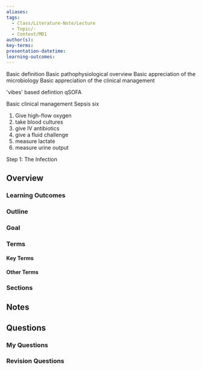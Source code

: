 ```yaml
---
aliases: 
tags:
  - Class/Literature-Note/Lecture
  - Topic/-
  - Context/MD1
author(s): 
key-terms: 
presentation-datetime: 
learning-outcomes:
---
```


Basic definition
Basic pathophysiological overview
Basic appreciation of the microbiology
Basic appreciation of the clinical management

'vibes' based defintion
qSOFA

Basic clinical management
Sepsis six
1. Give high-flow oxygen
2. take blood cultures
3. give IV antibiotics
4. give a fluid challenge
5. measure lactate
6. measure urine output


Step 1: The Infection

## Overview
### Learning Outcomes

### Outline

### Goal

### Terms
#### Key Terms

#### Other Terms

### Sections


## Notes


## Questions

### My Questions
### Revision Questions




